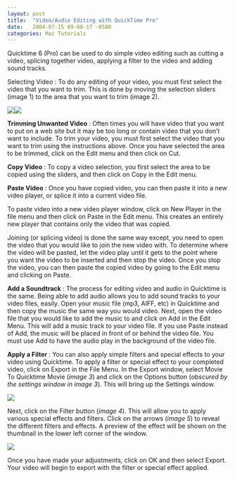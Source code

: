 ```yaml
---
layout: post
title:  "Video/Audio Editing with QuickTime Pro"
date:   2004-07-15 09-08-17 -0500
categories: Mac Tutorials
---
```


Quicktime 6 (Pro) can be used to do simple video editing such as cutting a video, splicing together video, applying a filter to the video and adding sound tracks.

Selecting Video</b> : To do any editing of your video, you must first select the video that you want to trim. This is done by moving the selection sliders (image 1) to the area that you want to trim (image 2).  
  
  
![][1]![][2]

  
  


  
  


  
  


**Trimming Unwanted Video** : Often times you will have video that you want to put on a web site but it may be too long or contain video that you don’t want to include. To trim your video, you must first select the video that you want to trim using the instructions above. Once you have selected the area to be trimmed, click on the Edit menu and then click on Cut.

  
  


**Copy Video** : To copy a video selection, you first select the area to be copied using the sliders, and then click on Copy in the Edit menu.  
  
  
  
**Paste Video** : Once you have copied video, you can then paste it into a new video player, or splice it into a current video file.  
  
  
  
To paste video into a new video player window, click on New Player in the file menu and then click on Paste in the Edit menu. This creates an entirely new player that contains only the video that was copied.

  
  


Joining (or splicing video) is done the same way except, you need to open the video that you would like to join the new video with. To determine where the video will be pasted, let the video play until it gets to the point where you want the video to be inserted and then stop the video. Once you stop the video, you can then paste the copied video by going to the Edit menu and clicking on Paste.

  
  


**Add a Soundtrack** : The process for editing video and audio in Quicktime is the same. Being able to add audio allows you to add sound tracks to your video files, easily. Open your music file (mp3, AIFF, etc) in Quicktime and then copy the music the same way you would video. Next, open the video file that you would like to add the music to and click on Add in the Edit Menu. This will add a music track to your video file. If you use Paste instead of Add, the music will be placed in front of or behind the video file. You must use Add to have the audio play in the background of the video file.

  
  


**Apply a Filter** : You can also apply simple filters and special effects to your video using Quicktime. To apply a filter or special effect to your completed video, click on Export in the File Menu. In the Export window, select Movie To Quicktime Movie (*image 3*) and click on the Options button (*obscured by the settings window in image 3*). This will bring up the Settings window.

  
  


  
  


  
  


![][3]

  
  


  
  


  
  


Next, click on the Filter button (*image 4*). This will allow you to apply various special effects and filters. Click on the arrows (*image 5*) to reveal the different filters and effects. A preview of the effect will be shown on the thumbnail in the lower left corner of the window.

  
  


  
  


  
  


![][4]

  
  


  
  


  
  


Once you have made your adjustments, click on OK and then select Export. Your video will begin to export with the filter or special effect applied.

 [1]: http://www.gbradhopkins.com/images/mac/QuickTime/quicktime-editing/images/1-sliders.gif
 [2]: http://www.gbradhopkins.com/images/mac/QuickTime/quicktime-editing/images/2-selected-area.gif
 [3]: http://www.gbradhopkins.com/images/mac/QuickTime/quicktime-editing/images/3-4-settings.gif
 [4]: http://www.gbradhopkins.com/images/mac/QuickTime/quicktime-editing/images/5-choose-filter.gif


